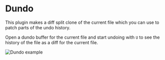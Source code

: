 # Dundo

This plugin makes a diff split clone of the current file which you can use to
patch parts of the undo history.

Open a dundo buffer for the current file and start undoing with `U` to see the
history of the file as a diff for the current file.

![Dundo example](./coolest.gif)
